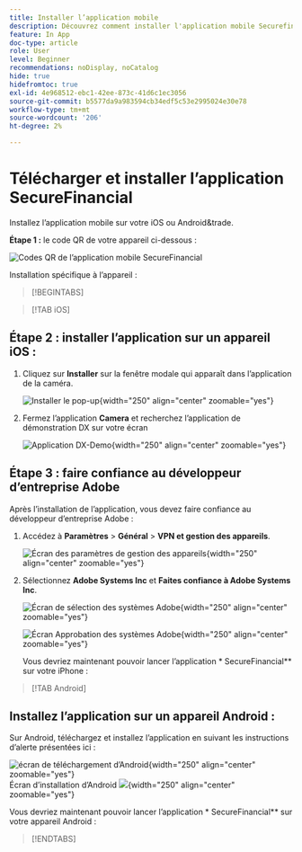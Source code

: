 ```yaml
---
title: Installer l’application mobile
description: Découvrez comment installer l'application mobile Securefinancial utilisée dans le L535 Summit Lab.
feature: In App
doc-type: article
role: User
level: Beginner
recommendations: noDisplay, noCatalog
hide: true
hidefromtoc: true
exl-id: 4e968512-ebc1-42ee-873c-41d6c1ec3056
source-git-commit: b5577da9a983594cb34edf5c53e2995024e30e78
workflow-type: tm+mt
source-wordcount: '206'
ht-degree: 2%

---
```


# Télécharger et installer l’application SecureFinancial

Installez l’application mobile sur votre iOS ou Android&amp;trade.

**Étape 1 :** le code QR de votre appareil ci-dessous :

![Codes QR de l’application mobile SecureFinancial](/help/summit-lab-2024-lab-assets/assets/dx-demo-app-qr-codes.png)

Installation spécifique à l’appareil :

>[!BEGINTABS]

>[!TAB iOS]

## Étape 2 : installer l’application sur un appareil iOS :

1. Cliquez sur **Installer** sur la fenêtre modale qui apparaît dans l’application de la caméra.

   ![Installer le pop-up](/help/summit-lab-2024-lab-assets/assets/install_popup.png){width="250" align="center" zoomable="yes"}

2. Fermez l’application **Camera** et recherchez l’application de démonstration DX sur votre écran

   ![Application DX-Demo](/help/summit-lab-2024-lab-assets/assets/dx_demo_on_ios_screen.png){width="250" align="center" zoomable="yes"}


## Étape 3 : faire confiance au développeur d’entreprise Adobe

Après l’installation de l’application, vous devez faire confiance au développeur d’entreprise Adobe :

1. Accédez à **Paramètres** > **Général** > **VPN et gestion des appareils**.

   ![Écran des paramètres de gestion des appareils](/help/summit-lab-2024/l820-lab-workbook/assets/1-2-2-device-management-screen.PNG "Écran des paramètres de gestion des appareils"){width="250" align="center" zoomable="yes"}

1. Sélectionnez **Adobe Systems Inc** et **Faites confiance à Adobe Systems Inc**.

   ![Écran de sélection des systèmes Adobe](/help/summit-lab-2024/l820-lab-workbook/assets/1-2-3-adobe-systems.PNG "Écran de sélection des systèmes Adobe"){width="250" align="center" zoomable="yes"}
   <br>

   ![Écran Approbation des systèmes Adobe](/help/summit-lab-2024/l820-lab-workbook/assets/1-2-4-trust-adobe.PNG){width="250" align="center" zoomable="yes"}

   Vous devriez maintenant pouvoir lancer l’application * SecureFinancial** sur votre iPhone :


>[!TAB Android]

## Installez l’application sur un appareil Android :

Sur Android, téléchargez et installez l’application en suivant les instructions d’alerte présentées ici :

![écran de téléchargement d’Android](/help/summit-lab-2024/l820-lab-workbook/assets/1-2-5-android-download.jpg "écran de téléchargement d’Android"){width="250" align="center" zoomable="yes"}
<br>
Écran d’installation d’Android ![](/help/summit-lab-2024/l820-lab-workbook/assets/1-2-6-android-installation.jpg){width="250" align="center" zoomable="yes"}

Vous devriez maintenant pouvoir lancer l’application * SecureFinancial** sur votre appareil Android :

>[!ENDTABS]
